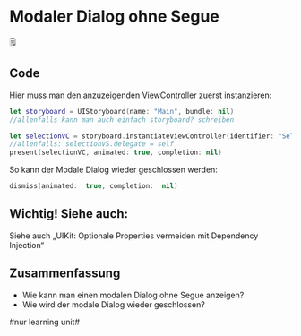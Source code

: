 # Modaler Dialog ohne Segue
🗒️

## Code

Hier muss man den anzuzeigenden ViewController zuerst instanzieren:

```swift
let storyboard = UIStoryboard(name: "Main", bundle: nil)
//allenfalls kann man auch einfach storyboard? schreiben

let selectionVC = storyboard.instantiateViewController(identifier: "SelectionScreen") as! SelectionViewController
//allenfalls: selectionVS.delegate = self
present(selectionVC, animated: true, completion: nil)
```

So kann der Modale Dialog wieder geschlossen werden:

```swift
dismiss(animated:  true, completion:  nil)
```

## Wichtig! Siehe auch:

Siehe auch „UIKit: Optionale Properties vermeiden mit Dependency Injection“

## Zusammenfassung
- Wie kann man einen modalen Dialog ohne Segue anzeigen?
- Wie wird der modale Dialog wieder geschlossen?


#nur learning unit#